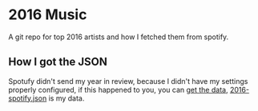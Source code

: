 # 2016 Music

A git repo for top 2016 artists and how I fetched them from spotify.

## How I got the JSON

Spotufy didn't send my year in review, because I didn't have my settings
properly configured, if this happened to you, you can
[get the data](https://developer.spotify.com/web-api/console/get-current-user-top-artists-and-tracks/),
[2016-spotify.json](./2016-spotify.json) is my data.
